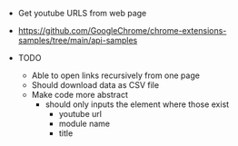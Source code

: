 - Get youtube URLS from web page
- https://github.com/GoogleChrome/chrome-extensions-samples/tree/main/api-samples

- TODO
    - Able to open links recursively from one page
    - Should download data as CSV file
    - Make code more abstract
        - should only inputs the element where those exist
            - youtube url
            - module name
            - title 
    